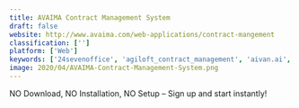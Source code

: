 ```yaml
---
title: AVAIMA Contract Management System
draft: false 
website: http://www.avaima.com/web-applications/contract-mangement
classification: ['']
platform: ['Web']
keywords: ['24sevenoffice', 'agiloft_contract_management', 'aivan.ai', 'bounsel', 'concord', 'contractsafe', 'contractzen', 'contractpedia', 'hubble', 'lextree', 'outlaw', 'parley_pro', 'qortex', 'revnue_contract_management_platform', 'seedlegals', 'sygma', 'trackado', 'virtuseek', 'docassemble', 'econtracts', 'iubenda']
image: 2020/04/AVAIMA-Contract-Management-System.png
---
```

NO Download, NO Installation, NO Setup – Sign up and start instantly!